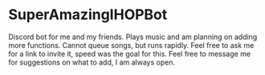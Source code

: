 # SuperAmazingIHOPBot
Discord bot for me and my friends. Plays music and am planning on adding more functions. Cannot queue songs, but runs rapidly.
Feel free to ask me for a link to invite it, speed was the goal for this. Feel free to message me for suggestions on what to add, I am always open.
